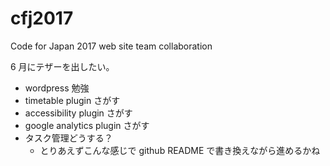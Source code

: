 # cfj2017
Code for Japan 2017 web site team collaboration

6 月にテザーを出したい。
- wordpress 勉強
- timetable plugin さがす
- accessibility plugin さがす
- google analytics plugin さがす
- タスク管理どうする？
  - とりあえずこんな感じで github README で書き換えながら進めるかね
